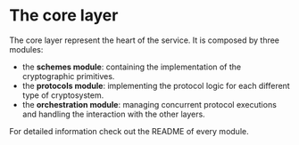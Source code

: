 # The core layer

The core layer represent the heart of the service. It is composed by three modules:

- the **schemes module**: containing the implementation of the cryptographic primitives.
- the **protocols module**: implementing the protocol logic for each different type of cryptosystem.
- the **orchestration module**: managing concurrent protocol executions and handling the interaction with the other layers.

For detailed information check out the README of every module.